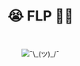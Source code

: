<p align="center">
    <h1 align="center">😭 FLP 👨‍💻</h1>
    <br />
    <p align="center">
        <img src="https://i.giphy.com/media/WrVOtWEay7fJS/giphy.webp" alt="¯\_(ツ)_/¯">
    </p>
</p>
